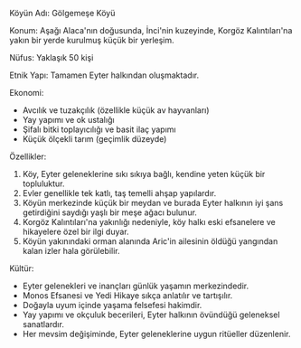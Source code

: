 Köyün Adı: Gölgemeşe Köyü

Konum: Aşağı Alaca'nın doğusunda, İnci'nin kuzeyinde, Korgöz Kalıntıları'na yakın bir yerde kurulmuş küçük bir yerleşim.

Nüfus: Yaklaşık 50 kişi

Etnik Yapı: Tamamen Eyter halkından oluşmaktadır.

Ekonomi:
- Avcılık ve tuzakçılık (özellikle küçük av hayvanları)
- Yay yapımı ve ok ustalığı
- Şifalı bitki toplayıcılığı ve basit ilaç yapımı
- Küçük ölçekli tarım (geçimlik düzeyde)

Özellikler:
1. Köy, Eyter geleneklerine sıkı sıkıya bağlı, kendine yeten küçük bir topluluktur.
2. Evler genellikle tek katlı, taş temelli ahşap yapılardır.
3. Köyün merkezinde küçük bir meydan ve burada Eyter halkının iyi şans getirdiğini saydığı yaşlı bir meşe ağacı bulunur.
4. Korgöz Kalıntıları'na yakınlığı nedeniyle, köy halkı eski efsanelere ve hikayelere özel bir ilgi duyar.
5. Köyün yakınındaki orman alanında Aric'in ailesinin öldüğü yangından kalan izler hala görülebilir.

Kültür:
- Eyter gelenekleri ve inançları günlük yaşamın merkezindedir.
- Monos Efsanesi ve Yedi Hikaye sıkça anlatılır ve tartışılır.
- Doğayla uyum içinde yaşama felsefesi hakimdir.
- Yay yapımı ve okçuluk becerileri, Eyter halkının övündüğü geleneksel sanatlardır.
- Her mevsim değişiminde, Eyter geleneklerine uygun ritüeller düzenlenir.